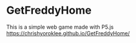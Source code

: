 # GetFreddyHome
This is a simple web game made with P5.js
https://chrishyoroklee.github.io/GetFreddyHome/
